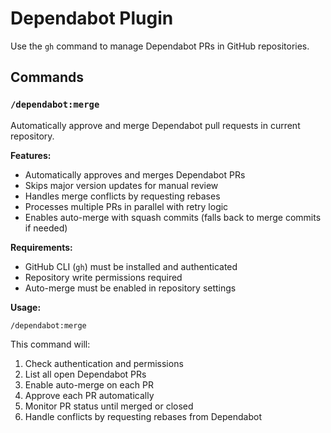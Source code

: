 Dependabot Plugin
===

Use the `gh` command to manage Dependabot PRs in GitHub repositories.

## Commands

### `/dependabot:merge`

Automatically approve and merge Dependabot pull requests in current repository.

**Features:**
- Automatically approves and merges Dependabot PRs
- Skips major version updates for manual review
- Handles merge conflicts by requesting rebases
- Processes multiple PRs in parallel with retry logic
- Enables auto-merge with squash commits (falls back to merge commits if needed)

**Requirements:**
- GitHub CLI (`gh`) must be installed and authenticated
- Repository write permissions required
- Auto-merge must be enabled in repository settings

**Usage:**
```
/dependabot:merge
```

This command will:
1. Check authentication and permissions
2. List all open Dependabot PRs
3. Enable auto-merge on each PR
4. Approve each PR automatically
5. Monitor PR status until merged or closed
6. Handle conflicts by requesting rebases from Dependabot
